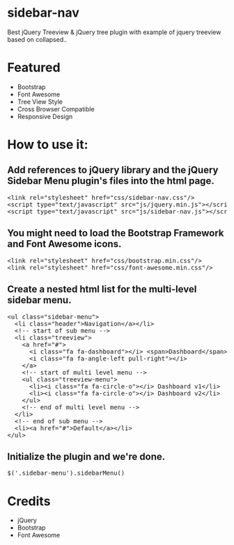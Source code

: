 # sidebar-nav
Best jQuery Treeview &amp; jQuery tree plugin with example of jquery treeview based on collapsed..
# Featured

* Bootstrap
* Font Awesome
* Tree View Style
* Cross Browser Compatible
* Responsive Design

# How to use it:

## Add references to jQuery library and the jQuery Sidebar Menu plugin's files into the html page.

<pre>&lt;link rel="stylesheet" href="css/sidebar-nav.css"/&gt;
&lt;script type="text/javascript" src="js/jquery.min.js"&gt;&lt;/script&gt;
&lt;script type="text/javascript" src="js/sidebar-nav.js"&gt;&lt;/script&gt;</pre>

## You might need to load the Bootstrap Framework and Font Awesome icons.

<pre>&lt;link rel="stylesheet" href="css/bootstrap.min.css"/&gt;
&lt;link rel="stylesheet" href="css/font-awesome.min.css"/&gt;</pre>

## Create a nested html list for the multi-level sidebar menu.

<pre>&lt;ul class="sidebar-menu"&gt;
  &lt;li class="header"&gt;Navigation&lt;/a&gt;&lt;/li&gt;
  &lt;!-- start of sub menu --&gt;
  &lt;li class="treeview"&gt;
    &lt;a href="#"&gt;
      &lt;i class="fa fa-dashboard"&gt;&lt;/i&gt; &lt;span&gt;Dashboard&lt;/span&gt;
      &lt;i class="fa fa-angle-left pull-right"&gt;&lt;/i&gt;
    &lt;/a&gt;
    &lt;!-- start of multi level menu --&gt;
    &lt;ul class="treeview-menu"&gt;
      &lt;li&gt;&lt;i class="fa fa-circle-o"&gt;&lt;/i&gt; Dashboard v1&lt;/li&gt;
      &lt;li&gt;&lt;i class="fa fa-circle-o"&gt;&lt;/i&gt; Dashboard v2&lt;/li&gt;
    &lt;/ul&gt;
    &lt;!-- end of multi level menu --&gt;
  &lt;/li&gt;
  &lt;!-- end of sub menu --&gt;
  &lt;li&gt;&lt;a href="#"&gt;Default&lt;/a&gt;&lt;/li&gt;
&lt;/ul&gt;</pre>
## Initialize the plugin and we're done.

<pre>$('.sidebar-menu').sidebarMenu()</pre>

# Credits

* jQuery
* Bootstrap
* Font Awesome
